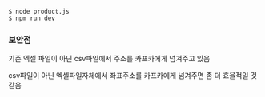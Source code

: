 ```shell
$ node product.js
$ npm run dev
```

### 보안점
기존 엑셀 파일이 아닌 csv파일에서 주소를 카프카에게 넘겨주고 있음

csv파일이 아닌 엑셀파일자체에서 좌표주소를 카프카에게 넘겨주면 좀 더 효율적일 것 같음




